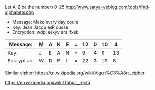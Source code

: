 
Let A-Z be the numbers 0–25
http://www.satya-weblog.com/tools/find-alphabets.php


* Message: Make every day count
* Key: Jean Jacqu esR ousse
* Encryption: wdpi eexyv ars lfxek


| Message:     | M | A | K | E | = | 12 | 0 | 10 | 4   |
|---           |---|---|---|---|---|----|---|----|-----|
| Key:         | J | E | A | N | = | 9  | 4 | 0  | 13  | 
| Encryption:  | W | D | P | I | = | 22 | 3 | 15 | 8   |


Similar cipher: https://en.wikipedia.org/wiki/Vigen%C3%A8re_cipher

https://en.wikipedia.org/wiki/Tabula_recta



